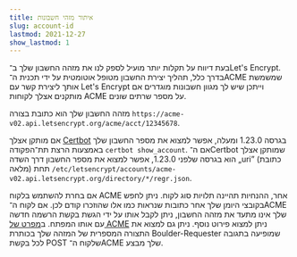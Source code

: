 ```yaml
---
title: איתור מזהי חשבונות
slug: account-id
lastmod: 2021-12-27
show_lastmod: 1
---
```



בעת דיווח על תקלות יותר מועיל לספק לנו את מזהה החשבון שלך ב־Let's Encrypt. בדרך כלל, תהליך יצירת החשבון מטופל אוטומטית על ידי תכנית ה־ACME שמשמשת אותך ליצירת קשר עם Let's Encrypt וייתכן שיש לך מגוון חשבונות מוגדרים אם מותקנים אצלך לקוחות ACME על מספר שרתים שונים.

מזהה החשבון שלך הוא כתובת בצורה `https://acme-v02.api.letsencrypt.org/acme/acct/12345678`.

אם מותקן אצלך [Certbot](https://certbot.eff.org/) בגרסה 1.23.0 ומעלה, אפשר למצוא את מספר החשבון שלך באמצעות הרצת תת־הפקודה `certbot show_account`. אם ה־Certbot שמותקן אצלך הוא בגרסה שלפני 1.23.0, אפשר למצוא את מספר החשבון דרך השדה „uri” (כתובת מלאה) תחת `‎/etc/letsencrypt/accounts/acme-v02.api.letsencrypt.org/directory/*/regr.json`.

אם בחרת להשתמש בלקוח ACME אחר, ההנחיות תהיינה תלויות סוג לקוח. ניתן לחפש בקובצי היומן שלך אחר כתובות שנראות כמו אלו שהוזכרו קודם לכן. אם לקוח ה־ACME שלך אינו מתעד את מזהה החשבון, ניתן לקבל אותו על ידי הגשת בקשת הרשמה חדשה עם אותו המפתח. ב[מפרט של ACME](https://tools.ietf.org/html/rfc8555#section-7.3) ניתן למצוא פירוט נוסף. ניתן גם למצוא את התצורה המספרית של המזהה שלך בכותרת Boulder-Requester שמופיעה בתגובה לכל בקשת POST שלקוח ה־ACME שלך מבצע.
